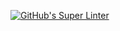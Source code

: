 [![GitHub's Super Linter](https://github.com/ICS2O-Programming-NathanA/Unit4-01-HTML-GuessMyNumber/workflows/GitHub's%20Super%20Linter/badge.svg)](https://github.com/ICS2O-Programming-NathanA/Unit4-01-HTML-GuessMyNumber/actions)